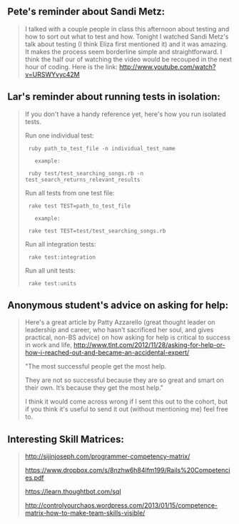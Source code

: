 ## Pete's reminder about Sandi Metz:

> I talked with a couple people in class this afternoon about testing and how to sort out what to test and how.  Tonight I watched Sandi Metz's talk about testing (I think Eliza first mentioned it) and it was amazing.  It makes the process seem borderline simple and straightforward.  I think the half our of watching the video would be recouped in the next hour of coding.  Here is the link:
> http://www.youtube.com/watch?v=URSWYvyc42M


## Lar's reminder about running tests in isolation:

> If you don't have a handy reference yet, here's how you run isolated tests.
>
> Run one individual test:
>
>      ruby path_to_test_file -n individual_test_name
>
>        example:
>
>      ruby test/test_searching_songs.rb -n test_search_returns_relevant_results
>
>
> Run all tests from one test file:
>
>
>      rake test TEST=path_to_test_file
>
>        example:
>
>      rake test TEST=test/test_searching_songs.rb
>
>
> Run all integration tests:
>
>      rake test:integration
>
> Run all unit tests:
>
>      rake test:units


## Anonymous student's advice on asking for help:

> Here's a great article by Patty Azzarello (great thought leader on leadership and career, who hasn't sacrificed her soul, and gives practical, non-BS advice) on how asking for help is critical to success in work and life, http://www.tlnt.com/2012/11/28/asking-for-help-or-how-i-reached-out-and-became-an-accidental-expert/
>
> "The most successful people get the most help.
>
> They are not so successful because they are so great and smart on their own. It’s because they get the most help."
>
> I think it would come across wrong if I sent this out to the cohort, but if you think it's useful to send it out (without mentioning me) feel free to.

## Interesting Skill Matrices:

> http://sijinjoseph.com/programmer-competency-matrix/
>
> https://www.dropbox.com/s/8nzhw6h84lfm199/Rails%20Competencies.pdf
>
> https://learn.thoughtbot.com/sql
>
> http://controlyourchaos.wordpress.com/2013/01/15/competence-matrix-how-to-make-team-skills-visible/
